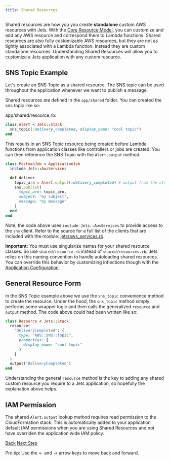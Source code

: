 ```yaml
---
title: Shared Resources
---
```


Shared resources are how you you create **standalone** custom AWS resources with Jets.  With the [Core Resource Model](http://rubyonjets.com/docs/core-resource/), you can customize and add any AWS resource and correspond them to Lambda functions.  Shared resources are also fully customizable AWS resources, but they are not as tightly associated with a Lambda function. Instead they are custom standalone resources. Understanding Shared Resources will allow you to customize a Jets application with any custom resource.

## SNS Topic Example

Let's create an SNS Topic as a shared resource. The SNS topic can be used throughout the application whenever we want to publish a message.


Shared resources are defined in the `app/shared` folder.  You can created the sns topic like so:

app/shared/resource.rb:

```ruby
class Alert < Jets::Stack
  sns_topic(:delivery_completed, display_name: "cool topic")
end
```

This results in an SNS Topic resource being created before Lambda functions from application classes like controllers or jobs are created.  You can then reference the SNS Topic with the `Alert.output` method:


```ruby
class PostmanJob < ApplicationJob
  include Jets::AwsServices

  def deliver
    topic_arn = Alert.output(:delivery_completed) # output from the cfn stack
    sns.publish(
      topic_arn: topic_arn,
      subject: "my subject",
      message: "my message"
    )
  end
end
```

Note, the code above uses `include Jets::AwsServices` to provide access to the `sns` client.  Refer to the source for a full list of the clients that are included with the module: [jets/aws_services.rb](https://github.com/tongueroo/jets/blob/master/lib/jets/aws_services.rb).

**Important:** You must use singularize names for your shared resource classes. So use `shared/resource.rb` instead of `shared/resources.rb`. Jets relies on this naming convention to handle autoloading shared resources. You can override this behavior by customizing inflections though with the [Application Configuration](http://rubyonjets.com/docs/app-config/).

## General Resource Form

In the SNS Topic example above we use the `sns_topic` convenience method to create the resource. Under the hood, the `sns_topic` method simply performs some wrapper logic and then calls the generalized `resource` and `output` method.  The code above could had been written like so:

```ruby
class Resource < Jets::Stack
  resource(
    "DeliveryCompleted": {
      type: "AWS::SNS::Topic",
      properties: {
        display_name: "cool topic"
      }
    }
  )
  output("DeliveryCompleted")
end
```

Understanding the general `resource` method is the key to adding any shared custom resource you require to a Jets application, so hopefully the explanation above helps.

## IAM Permission

The shared `Alert.output` lookup method requires read permission to the CloudFormation stack. This is automatically added to your application default IAM permissions when you are using Shared Resources and not have overriden the application wide IAM policy.

<a id="prev" class="btn btn-basic" href="{% link _docs/core-resource.md %}">Back</a>
<a id="next" class="btn btn-primary" href="{% link _docs/database-support.md %}">Next Step</a>
<p class="keyboard-tip">Pro tip: Use the <- and -> arrow keys to move back and forward.</p>
